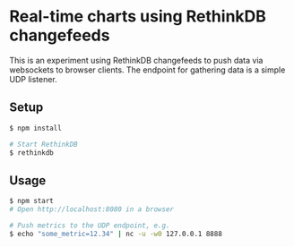 # Real-time charts using RethinkDB changefeeds

This is an experiment using RethinkDB changefeeds to push data via websockets to browser clients. The endpoint for gathering data is a simple UDP listener.

## Setup

```bash
$ npm install

# Start RethinkDB
$ rethinkdb
```

## Usage

```bash
$ npm start
# Open http://localhost:8080 in a browser

# Push metrics to the UDP endpoint, e.g.
$ echo "some_metric=12.34" | nc -u -w0 127.0.0.1 8888
```